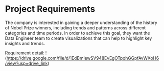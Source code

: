 # Project Requirements
The company is interested in gaining a deeper understanding of the history of Nobel Prize winners, including trends and patterns across different categories and time periods. In order to achieve this goal, they want the Data Engineer team to create visualizations that can help to highlight key insights and trends.

Requirement detail:
!(https://drive.google.com/file/d/1EdBmIewSV948EvEgOTpohGGpfAvWXoH6/view?usp=drive_link)
